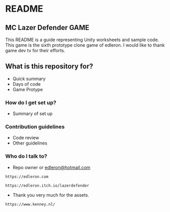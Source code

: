 # README

## MC Lazer Defender GAME

This README is a guide representing Unity worksheets and sample code. This game is the sixth prototype clone game of edleron. I would like to thank game dev tv for their efforts.

## What is this repository for?

* Quick summary
* Days of code
* Game Protype

### How do I get set up?

* Summary of set up

### Contribution guidelines

* Code review
* Other guidelines

### Who do I talk to?

* Repo owner or edleron@hotmail.com

```
https://edleron.com
```

```
https://edleron.itch.io/lazerdefender

```

* Thank you very much for the assets.

```
https://www.kenney.nl/
```
